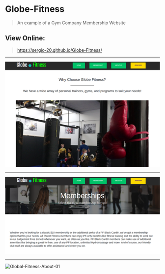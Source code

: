 # Globe-Fitness
> An example of a Gym Company Membership Website

## View Online:

> https://sergio-20.github.io/Globe-Fitness/
___
![Global-Fitness-Homepage-02](./assets/img/globe-fitness-home.png)
___
![Global-Fitness-Membership-01](./assets/img/globe-fitness-memberships.png)
___
![Global-Fitness-About-01](https://user-images.githubusercontent.com/29030325/54322123-327b9a80-45b1-11e9-951a-4292879f8952.png)
